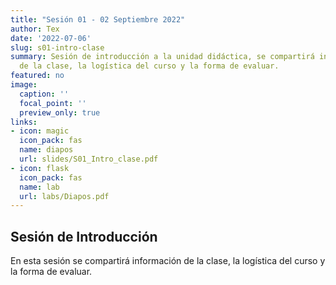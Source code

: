 ```yaml
---
title: "Sesión 01 - 02 Septiembre 2022"
author: Tex
date: '2022-07-06'
slug: s01-intro-clase
summary: Sesión de introducción a la unidad didáctica, se compartirá información
  de la clase, la logística del curso y la forma de evaluar.
featured: no
image:
  caption: ''
  focal_point: ''
  preview_only: true
links:
- icon: magic
  icon_pack: fas
  name: diapos
  url: slides/S01_Intro_clase.pdf
- icon: flask
  icon_pack: fas
  name: lab
  url: labs/Diapos.pdf
---
```


## Sesión de Introducción 
En esta sesión se compartirá información de la clase, la logística del curso y 
la forma de evaluar.


&nbsp;

&nbsp;

